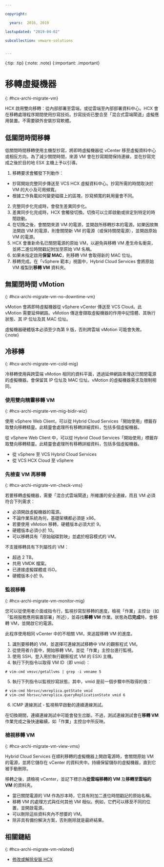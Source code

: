 ```yaml
---

copyright:

  years:  2016, 2019

lastupdated: "2019-04-02"

subcollection: vmware-solutions


---
```


{:tip: .tip}
{:note: .note}
{:important: .important}

# 移轉虛擬機器
{: #hcx-archi-migrate-vm}

HCX 啟用雙向移轉：從內部部署至雲端，或從雲端至內部部署資料中心。HCX 會在移轉處理程序期間使用抄寫技術。抄寫技術已整合至「混合式雲端閘道」虛擬應用裝置。不需要額外安裝抄寫軟體。

## 低關閉時間移轉

低關閉時間移轉使用主機型抄寫，將即時虛擬機器從 vCenter 移至虛擬資料中心或相反方向。為了減少關閉時間，來源 VM 會在抄寫期間保持連線，並在抄寫完成之後於目的地 ESX 主機上予以引導。

1. 移轉要求會觸發下列動作：
  * 抄寫開始完整同步傳送至 VCS HCX 虛擬資料中心。抄寫所需的時間取決於 VM 的大小及可用頻寬。
  * 根據工作負載如何變更磁碟上的區塊，抄寫頻寬的耗用量會不同。
2. 完整同步化完成時，會發生差異同步化。
3. 差異同步化完成時，HCX 會觸發切換。切換可以立即啟動或排定到特定的時間啟動。
4. 在切換之後，會關閉來源 VM 的電源，並開啟所移轉抄本的電源。如果因故無法開啟 VM 的電源，則會關閉新 VM 的電源（或保持關閉電源），並開啟原始 VM 的電源。
5. HCX 會重新命名已關閉電源的原始 VM，以避免與移轉 VM 產生命名衝突，並將二進位時間戳記附加至原始 VM 名稱。
6. 如果未指定啟用**保留 MAC**，則移轉 VM 會取得新的 MAC 位址。
7. 移轉完成。在「vSphere 範本」視圖中，Hybrid Cloud Services 會將原始 VM 複製到**移轉 VM** 資料夾。

## 無關閉時間 vMotion
{: #hcx-archi-migrate-vm-no-downtime-vm}

vMotion 會將即時虛擬機器從 vSphere vCenter 傳送至 VCS Cloud。此 vMotion 需要延伸網路。vMotion 傳送會擷取虛擬機器的作用中記憶體、其執行狀態、其 IP 位址及其 MAC 位址。

虛擬機器硬體版本必須至少為第 9 版，否則跨雲端 vMotion 可能會失敗。
{:note}

## 冷移轉
{: #hcx-archi-migrate-vm-cold-mig}

冷移轉使用與跨雲端 vMotion 相同的資料平面，透過延伸網路來傳送已關閉電源的虛擬機器。會保留其 IP 位址及 MAC 位址。vMotion 的虛擬機器需求及限制相同。

### 使用雙向精靈移轉 VM
{: #hcx-archi-migrate-vm-mig-bidir-wiz}

使用 vSphere Web Client，可以從 Hybrid Cloud Services「開始使用」標籤存取雙向移轉精靈。此精靈會處理所有移轉詳細資料，包括多個虛擬機器。

從 vSphere Web Client 中，可以從 Hybrid Cloud Services「開始使用」標籤存取雙向移轉精靈。此精靈會處理所有移轉詳細資料，包括多個虛擬機器。
* 從 vSphere 至 VCS Hybrid Cloud Services
* 從 VCS HCX Cloud 至 vSphere

### 先檢查 VM 再移轉
{: #hcx-archi-migrate-vm-check-vms}

若要移轉虛擬機器，需要「混合式雲端閘道」所維護的安全連線，而且 VM 必須符合下列需求：
* 必須開啟虛擬機器的電源。
* 不論作業系統為何，基礎架構都必須是 x86。
* 若要使用 vMotion 移轉，硬體版本必須大於 9。
* 硬體版本必須小於 10。
* 可以移轉具有「原始磁碟對映」並處於相容模式的 VM。

不支援移轉具有下列屬性的 VM：
* 超過 2 TB。
* 共用 VMDK 檔案。
* 已連接虛擬媒體或 ISO。
* 硬體版本小於 9。

### 監視移轉
{: #hcx-archi-migrate-vm-monitor-mig}

您可以從使用者介面或指令行，監視抄寫型移轉的進度。檢視「作業」主控台（如「監視服務應用裝置部署」所述），並尋找**移轉 VM** 作業。狀態為**已完成**時，會移轉 VM，並開啟它的電源。

此程序使用相同 vCenter 中的不相關 VM，來追蹤移轉 VM 的進度。

1. 識別要移轉的 VM，並選擇可連線測試移轉中 VM 的觀察程式 VM。
2. 從使用者介面中，開始移轉 VM，並從「作業」主控台進行監視。
3. 使用 SSH，登入用於執行觀察程式 VM 的 ESXi 主機。
4. 執行下列指令以取得 VM ID（即 vmid）：

  ```
  # vim-cmd vmsvc/getallvms | grep -i vmname 5
  ```

5. 執行下列指令以監視抄寫狀態，其中，vmid 是前一個步驟中所取得的值：

  ```
  # vim-cmd hbrsvc/vmreplica.getState vmid
  # vim-cmd hbrsvc/vmreplica.queryReplicationState vmid 6
  ```

6. ICMP 連線測試 - 監視稍早啟動的連續連線測試。

在切換期間，連續連線測試中可能會發生岔斷。不過，測試連線測試會在**移轉 VM** 作業完成之後快速繼續，如「作業」主控台中所反映。

### 檢視移轉 VM
{: #hcx-archi-migrate-vm-view-vms}

Hybrid Cloud Services 在順利移轉的虛擬機器上開啟電源時，會關閉原始 VM 的電源，並將它儲存在 vCenter 的資料夾中。持續保留儲存的虛擬機器，直到它被手動刪除。

移轉之後，請檢視 vCenter，並記下標示為**從雲端移轉的 VM** 及**移轉至雲端的 VM** 的資料夾。
* 當已關閉電源的 VM 作為抄本時，它具有附加二進位時間戳記的原始名稱。
* 移轉 VM 的處理方式與任何其他 VM 相似。例如，它們可以移至不同的位置，並開啟電源。
* 可以刪除這些資料夾內不想要的 VM。
* 除非具有備份解決方案，否則刪除就是最終結果。

## 相關鏈結
{: #hcx-archi-migrate-vm-related}

* [修改或解除安裝 HCX](/docs/services/vmwaresolutions/archiref/hcx-archi?topic=vmware-solutions-hcx-archi-mod-uninstall)
